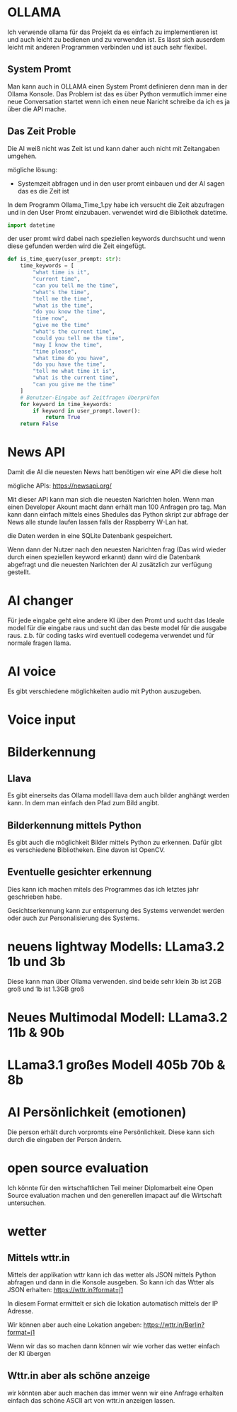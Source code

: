  # OLLAMA

Ich verwende ollama für das Projekt da es einfach zu implementieren ist und auch leicht zu bedienen und zu verwenden ist. 
Es lässt sich auserdem leicht mit anderen Programmen verbinden und ist auch sehr flexibel.

## System Promt 

Man kann auch in OLLAMA einen System Promt definieren denn man in der Ollama Konsole. 
Das Problem ist das es über Python vermutlich immer eine neue Conversation startet wenn ich einen neue Naricht schreibe da ich es ja über die API mache.

## Das Zeit Proble 

Die AI weiß nicht was Zeit ist und kann daher auch nicht mit Zeitangaben umgehen.

mögliche lösung:
- Systemzeit abfragen und in den user promt einbauen und der AI sagen das es die Zeit ist

In dem Programm Ollama_Time_1.py habe ich versucht die Zeit abzufragen und in den User Promt einzubauen. verwendet wird die Bibliothek datetime.

```python
import datetime
```

der user promt wird dabei nach speziellen keywords durchsucht und wenn diese gefunden werden wird die Zeit eingefügt.

```python
def is_time_query(user_prompt: str):
    time_keywords = [
        "what time is it", 
        "current time", 
        "can you tell me the time", 
        "what's the time", 
        "tell me the time", 
        "what is the time", 
        "do you know the time", 
        "time now", 
        "give me the time"
        "what's the current time",
        "could you tell me the time",
        "may I know the time",
        "time please",
        "what time do you have",
        "do you have the time",
        "tell me what time it is",
        "what is the current time",
        "can you give me the time"
    ]
    # Benutzer-Eingabe auf Zeitfragen überprüfen
    for keyword in time_keywords:
        if keyword in user_prompt.lower():
            return True
    return False
```




# News API

Damit die AI die neuesten News hatt benötigen wir eine API die diese holt

mögliche APIs:
https://newsapi.org/

Mit dieser API kann man sich die neuesten Narichten holen. Wenn man einen Developer Akount macht dann erhält man 100 Anfragen pro tag.
Man kann dann einfach mittels eines Shedules das Python skript zur abfrage der News alle stunde laufen lassen falls der Raspberry W-Lan hat.

die Daten werden in eine SQLite Datenbank gespeichert. 

Wenn dann der Nutzer nach den neuesten Narichten frag (Das wird wieder durch einen speziellen keyword erkannt) dann wird die Datenbank abgefragt und die neuesten Narichten der AI zusätzlich zur verfügung gestellt.


# AI changer 

Für jede eingabe geht eine andere KI über den Promt und sucht das Ideale model für die eingabe raus und sucht dan das beste model für die ausgabe raus.
z.b. für coding tasks wird eventuell codegema verwendet und für normale fragen llama.


# AI voice 

Es gibt verschiedene möglichkeiten audio mit Python auszugeben.


# Voice input


# Bilderkennung

## Llava
Es gibt einerseits das Ollama modell llava dem auch bilder anghängt werden kann. In dem man einfach den Pfad zum Bild angibt. 

## Bilderkennung mittels Python

Es gibt auch die möglichkeit Bilder mittels Python zu erkennen. Dafür gibt es verschiedene Bibliotheken. Eine davon ist OpenCV.

## Eventuelle gesichter erkennung

Dies kann ich machen mitels des Programmes das ich letztes jahr geschrieben habe. 

Gesichtserkennung kann zur entsperrung des Systems verwendet werden oder auch zur Personalisierung des Systems.

# neuens lightway Modells: LLama3.2 1b und 3b 

Diese kann man über Ollama verwenden. sind beide sehr klein 3b ist 2GB groß und 1b ist 1.3GB groß

# Neues Multimodal Modell: LLama3.2 11b & 90b


# LLama3.1 großes Modell 405b 70b & 8b



# AI Persönlichkeit (emotionen)

Die person erhält durch vorpromts eine Persönlichkeit. Diese kann sich durch die eingaben der Person ändern. 


# open source evaluation

Ich könnte für den wirtschaftlichen Teil meiner Diplomarbeit eine Open Source evaluation machen und den generellen imapact auf die Wirtschaft untersuchen.

# wetter 
## Mittels wttr.in 

Mittels der applikation wttr kann ich das wetter als JSON mittels Python abfragen und dann in die Konsole ausgeben.
So kann ich das Wtter als JSON erhalten:
https://wttr.in?format=j1

In diesem Format ermittelt er sich die lokation automatisch mittels der IP Adresse.

Wir können aber auch eine Lokation angeben:
https://wttr.in/Berlin?format=j1


Wenn wir das so machen dann können wir wie vorher das wetter einfach der KI übergen 

## Wttr.in aber als schöne anzeige 

wir könnten aber auch machen das immer wenn wir eine Anfrage erhalten einfach das schöne ASCII art von wttr.in anzeigen lassen. 


